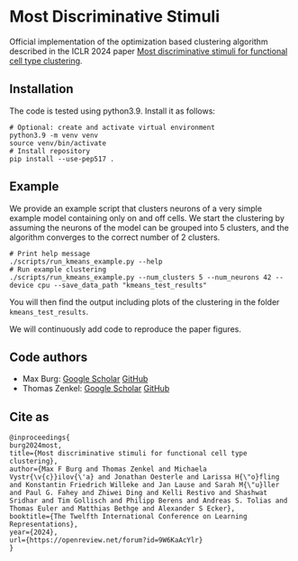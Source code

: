 # Most Discriminative Stimuli

Official implementation of the optimization based clustering algorithm described in the ICLR 2024 paper [Most discriminative stimuli for functional cell type clustering](https://openreview.net/forum?id=9W6KaAcYlr).

## Installation
The code is tested using python3.9. Install it as follows:
```commandline
# Optional: create and activate virtual environment
python3.9 -m venv venv
source venv/bin/activate
# Install repository
pip install --use-pep517 .
```

## Example
We provide an example script that clusters neurons of a very simple example model 
containing only on and off cells. We start the clustering by assuming the neurons of the model
can be grouped into 5 clusters, and the algorithm converges to the correct number of 2 clusters.
```commandline
# Print help message
./scripts/run_kmeans_example.py --help
# Run example clustering
./scripts/run_kmeans_example.py --num_clusters 5 --num_neurons 42 --device cpu --save_data_path "kmeans_test_results"
```
You will then find the output including plots of the clustering in the folder `kmeans_test_results`.

We will continuously add code to reproduce the paper figures.

## Code authors
- Max Burg: [Google Scholar](https://scholar.google.com/citations?user=-T_5tc0AAAAJ&hl=de&oi=ao) [GitHub](https://github.com/MaxFBurg)
- Thomas Zenkel: [Google Scholar](https://scholar.google.com/citations?user=jn2QYvoAAAAJ&hl=de&oi=ao) [GitHub](https://github.com/thomasZen)

## Cite as
```
@inproceedings{
burg2024most,
title={Most discriminative stimuli for functional cell type clustering},
author={Max F Burg and Thomas Zenkel and Michaela Vystr{\v{c}}ilov{\'a} and Jonathan Oesterle and Larissa H{\"o}fling and Konstantin Friedrich Willeke and Jan Lause and Sarah M{\"u}ller and Paul G. Fahey and Zhiwei Ding and Kelli Restivo and Shashwat Sridhar and Tim Gollisch and Philipp Berens and Andreas S. Tolias and Thomas Euler and Matthias Bethge and Alexander S Ecker},
booktitle={The Twelfth International Conference on Learning Representations},
year={2024},
url={https://openreview.net/forum?id=9W6KaAcYlr}
}
```
